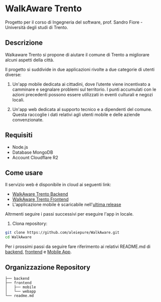 # WalkAware Trento

Progetto per il corso di Ingegneria del software, prof. Sandro Fiore - Università degli studi di Trento.

## Descrizione

Walkaware Trento si propone di aiutare il comune di Trento a migliorare alcuni aspetti della città.

Il progetto si suddivide in due applicazioni rivolte a due categorie di utenti diverse:

1. Un'app mobile dedicata ai cittadini, dove l’utente viene incentivato a camminare e segnalare problemi sul territorio. I punti accumulati con le azioni precedenti possono essere utilizzati in eventi culturali e negozi locali.

2. Un'app web dedicata al supporto tecnico e a dipendenti del comune. Questa raccoglie i dati relativi agli utenti mobile e delle aziende convenzionate.

## Requisiti
- Node.js
- Database MongoDB 
- Account Cloudflare R2 

## Come usare
Il servizio web é disponibile in cloud ai seguenti link:

- [WalkAware Trento Backend](https://walkaware.onrender.com/)
- [WalkAware Trento Frontend](https://walkaware-frontend.onrender.com)
- L'applicazione mobile è scaricabile nell'[ultima release](https://github.com/aleiepure/WalkAware/releases/latest)

Altrmenti seguire  i passi successivi per eseguire l'app in locale.
1. Clona repository:
``` bash
git clone https://github.com/aleiepure/WalkAware.git
cd WalkAware
```
Per i prossimi passi da seguire fare riferimento ai relativi README.md di [backend](./backend/README.md), [frontend](./frontend/webapp/README.md) e [Mobile App](./frontend/mobile/README.md).
 
## Organizzazione Repository
```shell
├── backend
├── frontend
│   ├── mobile
│   └── webapp
└── readme.md
```